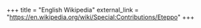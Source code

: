 +++
title = "English Wikipedia"
external_link = "https://en.wikipedia.org/wiki/Special:Contributions/Eteppo"
+++
